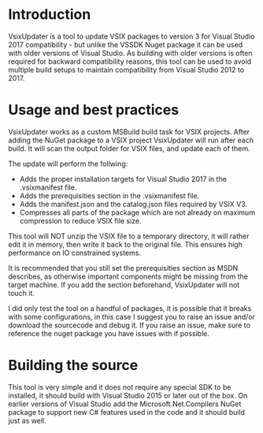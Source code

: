 # Introduction
VsixUpdater is a tool to update VSIX packages to version 3 for Visual Studio 2017 compatibility - but unlike the VSSDK Nuget package it can be used with older versions of Visual Studio. As building with older versions is often required for backward compatibility reasons, this tool can be used to avoid multiple build setups to maintain compatibility from Visual Studio 2012 to 2017.

# Usage and best practices
VsixUpdater works as a custom MSBuild build task for VSIX projects. After adding the NuGet package to a VSIX project VsixUpdater will run after each build. It will scan the output folder for VSIX files, and update each of them.

The update will perform the follwing:
- Adds the proper installation targets for Visual Studio 2017 in the .vsixmanifest file.
- Adds the prerequisities section in the .vsixmanifest file.
- Adds the manifest.json and the catalog.json files required by VSIX V3.
- Compresses all parts of the package which are not already on maximum compression to reduce VSIX file size.

This tool will NOT unzip the VSIX file to a temporary directory, it will rather edit it in memory, then write it back to the original file. This ensures high performance on IO constrained systems.

It is recommended that you still set the prerequisities section as MSDN describes, as otherwise important components might be missing from the target machine. If you add the section beforehand, VsixUpdater will not touch it.

I did only test the tool on a handful of packages, it is possible that it breaks with some configurations, in this case I suggest you to raise an issue and/or download the sourcecode and debug it. If you raise an issue, make sure to reference the nuget package you have issues with if possible.

# Building the source
This tool is very simple and it does not require any special SDK to be installed, it should build with Visual Studio 2015 or later out of the box. On earlier versions of Visual Studio add the Microsoft.Net.Compilers NuGet package to support new C# features used in the code and it should build just as well.
